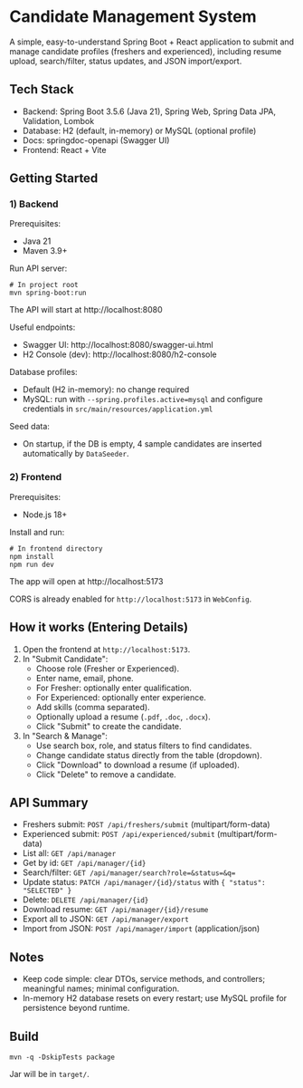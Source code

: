 # Candidate Management System

A simple, easy-to-understand Spring Boot + React application to submit and manage candidate profiles (freshers and experienced), including resume upload, search/filter, status updates, and JSON import/export.

## Tech Stack
- Backend: Spring Boot 3.5.6 (Java 21), Spring Web, Spring Data JPA, Validation, Lombok
- Database: H2 (default, in-memory) or MySQL (optional profile)
- Docs: springdoc-openapi (Swagger UI)
- Frontend: React + Vite

## Getting Started

### 1) Backend

Prerequisites:
- Java 21
- Maven 3.9+

Run API server:
```
# In project root
mvn spring-boot:run
```
The API will start at http://localhost:8080

Useful endpoints:
- Swagger UI: http://localhost:8080/swagger-ui.html
- H2 Console (dev): http://localhost:8080/h2-console

Database profiles:
- Default (H2 in-memory): no change required
- MySQL: run with `--spring.profiles.active=mysql` and configure credentials in `src/main/resources/application.yml`

Seed data:
- On startup, if the DB is empty, 4 sample candidates are inserted automatically by `DataSeeder`.

### 2) Frontend

Prerequisites:
- Node.js 18+

Install and run:
```
# In frontend directory
npm install
npm run dev
```
The app will open at http://localhost:5173

CORS is already enabled for `http://localhost:5173` in `WebConfig`.

## How it works (Entering Details)
1. Open the frontend at `http://localhost:5173`.
2. In "Submit Candidate":
   - Choose role (Fresher or Experienced).
   - Enter name, email, phone.
   - For Fresher: optionally enter qualification.
   - For Experienced: optionally enter experience.
   - Add skills (comma separated).
   - Optionally upload a resume (`.pdf`, `.doc`, `.docx`).
   - Click "Submit" to create the candidate.
3. In "Search & Manage":
   - Use search box, role, and status filters to find candidates.
   - Change candidate status directly from the table (dropdown).
   - Click "Download" to download a resume (if uploaded).
   - Click "Delete" to remove a candidate.

## API Summary
- Freshers submit: `POST /api/freshers/submit` (multipart/form-data)
- Experienced submit: `POST /api/experienced/submit` (multipart/form-data)
- List all: `GET /api/manager`
- Get by id: `GET /api/manager/{id}`
- Search/filter: `GET /api/manager/search?role=&status=&q=`
- Update status: `PATCH /api/manager/{id}/status` with `{ "status": "SELECTED" }`
- Delete: `DELETE /api/manager/{id}`
- Download resume: `GET /api/manager/{id}/resume`
- Export all to JSON: `GET /api/manager/export`
- Import from JSON: `POST /api/manager/import` (application/json)

## Notes
- Keep code simple: clear DTOs, service methods, and controllers; meaningful names; minimal configuration.
- In-memory H2 database resets on every restart; use MySQL profile for persistence beyond runtime.

## Build
```
mvn -q -DskipTests package
```
Jar will be in `target/`.
